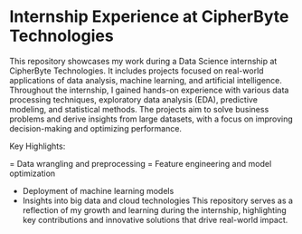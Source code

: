 # Internship Experience at CipherByte Technologies
This repository showcases my work during a Data Science internship at CipherByte Technologies. It includes projects focused on real-world applications of data analysis, machine learning, and artificial intelligence. Throughout the internship, I gained hands-on experience with various data processing techniques, exploratory data analysis (EDA), predictive modeling, and statistical methods. The projects aim to solve business problems and derive insights from large datasets, with a focus on improving decision-making and optimizing performance.

Key Highlights:

= Data wrangling and preprocessing
= Feature engineering and model optimization
- Deployment of machine learning models
- Insights into big data and cloud technologies
This repository serves as a reflection of my growth and learning during the internship, highlighting key contributions and innovative solutions that drive real-world impact.
